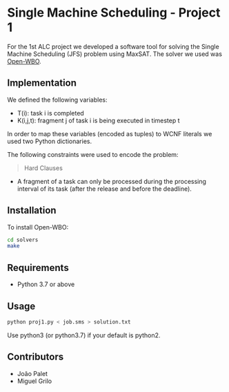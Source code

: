 # Single Machine Scheduling - Project 1

For the 1st ALC project we developed a software tool for solving the Single Machine Scheduling (JFS) problem using MaxSAT. The solver we used was [Open-WBO](http://sat.inesc-id.pt/open-wbo/).


## Implementation

We defined the following variables:

* T(i): task i is completed
* K(i,j,t): fragment j of task i is being executed in timestep t

In order to map these variables (encoded as tuples) to WCNF literals we used two Python dictionaries.

The following constraints were used to encode the problem:

> Hard Clauses

* A fragment of a task can only be processed during the processing interval of its task (after the release and before the deadline). 


## Installation

To install Open-WBO:

```bash
cd solvers
make
```

## Requirements

* Python 3.7 or above


## Usage

```bash
python proj1.py < job.sms > solution.txt
```
Use python3 (or python3.7) if your default is python2.


## Contributors

* João Palet
* Miguel Grilo